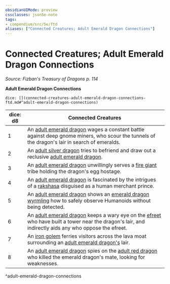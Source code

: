 ```yaml
---
obsidianUIMode: preview
cssclasses: json5e-note
tags:
- compendium/src/5e/ftd
aliases: ["Connected Creatures; Adult Emerald Dragon Connections"]
---
```

# Connected Creatures; Adult Emerald Dragon Connections
*Source: Fizban's Treasury of Dragons p. 114* 

**Adult Emerald Dragon Connections**

`dice: [](connected-creatures-adult-emerald-dragon-connections-ftd.md#^adult-emerald-dragon-connections)`

| dice: d8 | Connected Creatures |
|----------|---------------------|
| 1 | An [adult emerald dragon](/2-Mechanics/CLI/bestiary/dragon/adult-emerald-dragon-ftd.md) wages a constant battle against deep gnome miners, who scour the tunnels of the dragon's lair in search of emeralds. |
| 2 | An [adult silver dragon](/2-Mechanics/CLI/bestiary/dragon/adult-silver-dragon.md) tries to befriend and draw out a reclusive [adult emerald dragon](/2-Mechanics/CLI/bestiary/dragon/adult-emerald-dragon-ftd.md). |
| 3 | An [adult emerald dragon](/2-Mechanics/CLI/bestiary/dragon/adult-emerald-dragon-ftd.md) unwillingly serves a [fire giant](/2-Mechanics/CLI/bestiary/giant/fire-giant.md) tribe holding the dragon's egg hostage. |
| 4 | An [adult emerald dragon](/2-Mechanics/CLI/bestiary/dragon/adult-emerald-dragon-ftd.md) is fascinated by the intrigues of a [rakshasa](/2-Mechanics/CLI/bestiary/fiend/rakshasa.md) disguised as a human merchant prince. |
| 5 | An [adult emerald dragon](/2-Mechanics/CLI/bestiary/dragon/adult-emerald-dragon-ftd.md) shows an [emerald dragon wyrmling](/2-Mechanics/CLI/bestiary/dragon/emerald-dragon-wyrmling-ftd.md) how to safely observe Humanoids without being detected. |
| 6 | An [adult emerald dragon](/2-Mechanics/CLI/bestiary/dragon/adult-emerald-dragon-ftd.md) keeps a wary eye on the [efreet](/2-Mechanics/CLI/bestiary/elemental/efreeti.md) who have built a tower near the dragon's lair, and indirectly aids any who oppose the efreet. |
| 7 | An [iron golem](/2-Mechanics/CLI/bestiary/construct/iron-golem.md) ferries visitors across the lava moat surrounding an [adult emerald dragon's](/2-Mechanics/CLI/bestiary/dragon/adult-emerald-dragon-ftd.md) lair. |
| 8 | An [adult emerald dragon](/2-Mechanics/CLI/bestiary/dragon/adult-emerald-dragon-ftd.md) spies on the [adult red dragon](/2-Mechanics/CLI/bestiary/dragon/adult-red-dragon.md) who killed the emerald dragon's mate, looking for weaknesses. |
^adult-emerald-dragon-connections